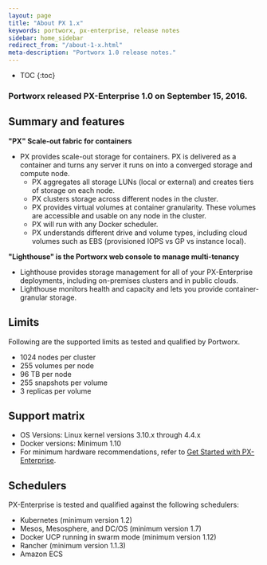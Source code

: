 ```yaml
---
layout: page
title: "About PX 1.x"
keywords: portworx, px-enterprise, release notes
sidebar: home_sidebar
redirect_from: "/about-1-x.html"
meta-description: "Portworx 1.0 release notes."
---
```


* TOC
{:toc}

### Portworx released PX-Enterprise 1.0 on September 15, 2016.

## Summary and features

**"PX" Scale-out fabric for containers**

* PX provides scale-out storage for containers. PX is delivered as a container and turns any server it runs on into a converged storage and compute node.
  * PX aggregates all storage LUNs (local or external) and creates tiers of storage on each node.
  * PX clusters storage across different nodes in the cluster.
  * PX provides virtual volumes at container granularity.  These volumes are accessible and usable on any node in the cluster.
  * PX will run with any Docker scheduler.
  * PX understands different drive and volume types, including cloud volumes such as EBS (provisioned IOPS vs GP vs instance local).

**"Lighthouse" is the Portworx web console to manage multi-tenancy**

* Lighthouse provides storage management for all of your PX-Enterprise deployments, including on-premises clusters and in public clouds.
* Lighthouse monitors health and capacity and lets you provide container-granular storage.

## Limits

Following are the supported limits as tested and qualified by Portworx.

* 1024 nodes per cluster
* 255 volumes per node
* 96 TB per node
* 255 snapshots per volume
* 3 replicas per volume

## Support matrix

* OS Versions: Linux kernel versions 3.10.x through 4.4.x
* Docker versions: Minimum 1.10
* For minimum hardware recommendations, refer to [Get Started with PX-Enterprise](/getting-started/px-enterprise.html).

## Schedulers

PX-Enterprise is tested and qualified against the following schedulers:

* Kubernetes (minimum version 1.2)
* Mesos, Mesosphere, and DC/OS (minimum version 1.7)
* Docker UCP running in swarm mode (minimum version 1.12)
* Rancher (minimum version 1.1.3)
* Amazon ECS
